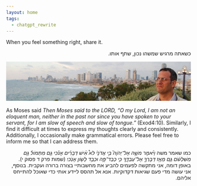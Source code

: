 ```yaml
---
layout: home
tags:
  - chatgpt_rewrite
---
```

When you feel something right, share it.<br>

<div dir="rtl">
כשאתה מרגיש שמשהו נכון, שתף אותו.
</div>

![Looking out](assets/images/cropped-dsc_0006.jpg)

As Moses said *Then Moses said to the LORD, “O my Lord, I am not an eloquent man, neither in the past nor since you have spoken to your servant, for I am slow of speech and slow of tongue.”* (Exod4:10). Similarly, I find it difficult at times to express my thoughts clearly and consistently. Additionally, I occasionally make grammatical errors. Please feel free to inform me so that I can address them.

<div dir="rtl">
כמו שאמר משה<i> וַיֹּ֨אמֶר משֶׁ֣ה אֶל־יְהֺוָה֮ בִּ֣י אֲדֹנָי֒ לֹא֩ אִ֨ישׁ דְּבָרִ֜ים אָנֹ֗כִי גַּ֤ם מִתְּמֹול֨ גַּ֣ם מִשִּׁלְשֹׁ֔ם גַּ֛ם מֵאָ֥ז דַּבֶּרְךָ֖ אֶל־עַבְדֶּ֑ךָ כִּ֧י כְבַד־פֶּ֛ה וּכְבַ֥ד לָשֹׁ֖ון אָנֹֽכִי׃</i> (שמות פרק ד פסוק י). באופן דומה, אני מתקשה לפעמים להביע את מחשבותיי בצורה ברורה ועקבית. בנוסף, אני עושה מדי פעם שגיאות דקדוקיות. אנא אל תהסס ליידע אותי כדי שאוכל להתייחס אליהם.
</div>